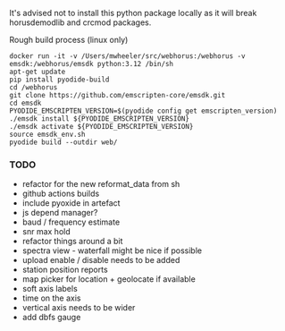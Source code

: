 It's advised not to install this python package locally as it will break horusdemodlib and crcmod packages.

Rough build process (linux only)
```
docker run -it -v /Users/mwheeler/src/webhorus:/webhorus -v emsdk:/webhorus/emsdk python:3.12 /bin/sh
apt-get update
pip install pyodide-build
cd /webhorus
git clone https://github.com/emscripten-core/emsdk.git
cd emsdk
PYODIDE_EMSCRIPTEN_VERSION=$(pyodide config get emscripten_version)
./emsdk install ${PYODIDE_EMSCRIPTEN_VERSION}
./emsdk activate ${PYODIDE_EMSCRIPTEN_VERSION}
source emsdk_env.sh
pyodide build --outdir web/
```


### TODO
- refactor for the new reformat_data from sh
- github actions builds
- include pyoxide in artefact
- js depend manager?
- baud / frequency estimate
- snr max hold
- refactor things around a bit
- spectra view - waterfall might be nice if possible
- upload enable / disable needs to be added
- station position reports
- map picker for location + geolocate if available
- soft axis labels
- time on the axis
- vertical axis needs to be wider
- add dbfs gauge